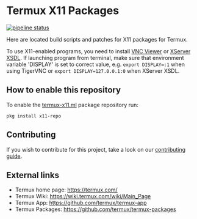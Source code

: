 # Termux X11 Packages

<!--[![builds.sr.ht status](https://builds.sr.ht/~xeffyr/x11-packages.svg)](https://builds.sr.ht/~xeffyr/x11-packages?)-->
[![pipeline status](https://gitlab.com/xeffyr/x11-packages/badges/master/pipeline.svg)](https://gitlab.com/xeffyr/x11-packages/commits/master)

Here are located build scripts and patches for X11 packages for Termux.

To use X11-enabled programs, you need to install [VNC Viewer](https://play.google.com/store/apps/details?id=com.realvnc.viewer.android) or [XServer XSDL](https://play.google.com/store/apps/details?id=x.org.server). If launching program from terminal, make sure that environment variable 'DISPLAY' is set to correct value, e.g. `export DISPLAY=:1` when using TigerVNC or `export DISPLAY=127.0.0.1:0` when XServer XSDL.

## How to enable this repository
To enable the [termux-x11.ml](https://termux-x11.ml) package repository run:

```
pkg install x11-repo
```

## Contributing

If you wish to contribute for this project, take a look on our [contributing guide](./CONTRIBUTING.md).

## External links

* Termux home page: https://termux.com/
* Termux Wiki: https://wiki.termux.com/wiki/Main_Page
* Termux App: https://github.com/termux/termux-app
* Termux Packages: https://github.com/termux/termux-packages
